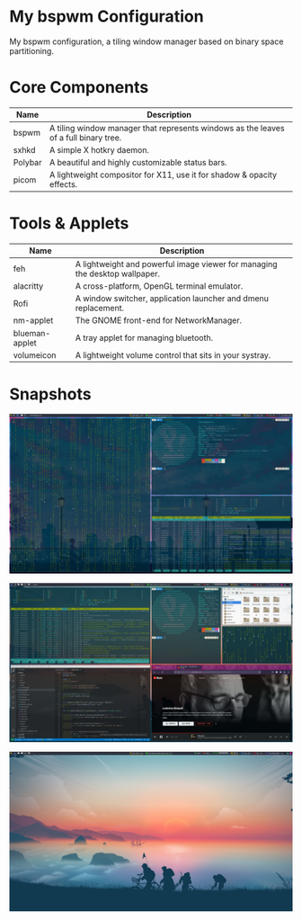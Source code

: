 # My bspwm Configuration

My bspwm configuration, a tiling window manager based on binary space partitioning.

# Core Components

| Name | Description |
| ---- | ---- |
| bspwm | A tiling window manager that represents windows as the leaves of a full binary tree. |
| sxhkd | A simple X hotkry daemon. |
| Polybar | A beautiful and highly customizable status bars. |
| picom | A lightweight compositor for X11, use it for shadow & opacity effects. |

# Tools & Applets

| Name | Description |
| ---- | ---- |
| feh | A lightweight and powerful image viewer for managing the desktop wallpaper. |
| alacritty | A cross-platform, OpenGL terminal emulator. |
| Rofi | A window switcher, application launcher and dmenu replacement. |
| nm-applet | The GNOME front-end for NetworkManager. |
| blueman-applet | A tray applet for managing bluetooth. |
| volumeicon | A lightweight volume control that sits in your systray. |

# Snapshots

![](https://github.com/TimothyYe/bspwm-config/blob/master/snapshots/1.png)

![](https://github.com/TimothyYe/bspwm-config/blob/master/snapshots/3.png)

![](https://github.com/TimothyYe/bspwm-config/blob/master/snapshots/2.png)

